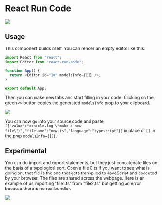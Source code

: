 # React Run Code

![](https://github.com/Open-EdTech/react-run-code/blob/main/.github/intellisense.gif)

## Usage
This component builds itself. You can render an empty editor like this:
```typescript
import React from "react";
import Editor from "react-run-code";

function App() {
  return <Editor id="10" modelsInfo={[]} />;
}

export default App;
```
Then you can make new tabs and start filling in your code. Clicking on the green `<>` button copies the generated `modelsInfo` prop to your clipboard.

![](https://github.com/Open-EdTech/react-run-code/blob/main/.github/create-editor.gif)

You can now go into your source code and paste `[{"value":"console.log(\"make a new file\")","filename":"new.ts","language":"typescript"}]` in place of `[]` in the prop `modelsInfo={[]}`.

## Experimental

You can do import and export statements, but they just concatenate files on the basis of a topological sort. Open a file 0.ts if you want to see what is going on, that file is the one that gets transpiled to JavaScript and executed by your browser. The files are shared across the webpage. Here is an example of us importing "file1.ts" from "file2.ts" but getting an error because there is no real bundler.


![](https://github.com/Open-EdTech/react-run-code/blob/main/.github/duplicateError.gif)
